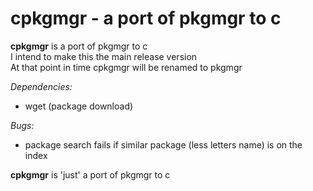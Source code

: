 # cpkgmgr - a port of pkgmgr to c

**cpkgmgr** is a port of pkgmgr to c  
I intend to make this the main release version  
At that point in time cpkgmgr will be renamed to pkgmgr  

*Dependencies:*  
- wget (package download)  

*Bugs:*  
- package search fails if similar package (less letters name) is on the index  
  
**cpkgmgr** is 'just' a port of pkgmgr to c
